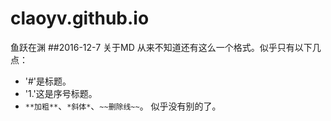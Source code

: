 # claoyv.github.io
鱼跃在渊
##2016-12-7 关于MD
从来不知道还有这么一个格式。似乎只有以下几点：
- '#'是标题。
- '1.'这是序号标题。
- `**加粗**`、`*斜体*`、`~~删除线~~`。
似乎没有别的了。
